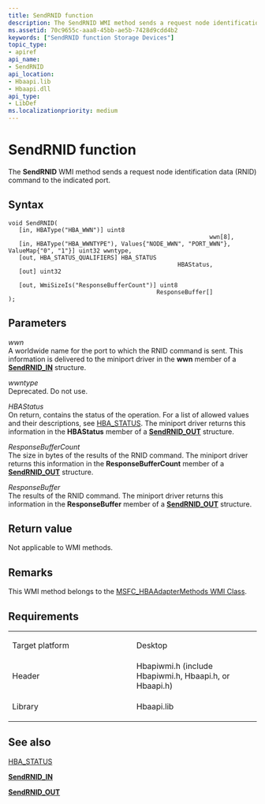 ```yaml
---
title: SendRNID function
description: The SendRNID WMI method sends a request node identification data (RNID) command to the indicated port.
ms.assetid: 70c9655c-aaa8-45bb-ae5b-7428d9cdd4b2
keywords: ["SendRNID function Storage Devices"]
topic_type:
- apiref
api_name:
- SendRNID
api_location:
- Hbaapi.lib
- Hbaapi.dll
api_type:
- LibDef
ms.localizationpriority: medium
---
```


# SendRNID function


The **SendRNID** WMI method sends a request node identification data (RNID) command to the indicated port.

Syntax
------

```ManagedCPlusPlus
void SendRNID(
   [in, HBAType("HBA_WWN")] uint8                                                          wwn[8],
   [in, HBAType("HBA_WWNTYPE"), Values{"NODE_WWN", "PORT_WWN"}, ValueMap{"0", "1"}] uint32 wwntype,
   [out, HBA_STATUS_QUALIFIERS] HBA_STATUS                                                 HBAStatus,
   [out] uint32                                                                            ResponseBufferCount,
   [out, WmiSizeIs("ResponseBufferCount")] uint8                                           ResponseBuffer[]
);
```

Parameters
----------

*wwn*   
A worldwide name for the port to which the RNID command is sent. This information is delivered to the miniport driver in the **wwn** member of a [**SendRNID\_IN**](https://msdn.microsoft.com/library/windows/hardware/ff565485) structure.

*wwntype*   
Deprecated. Do not use.

*HBAStatus*   
On return, contains the status of the operation. For a list of allowed values and their descriptions, see [HBA\_STATUS](hba-status.md). The miniport driver returns this information in the **HBAStatus** member of a [**SendRNID\_OUT**](https://msdn.microsoft.com/library/windows/hardware/ff565486) structure.

*ResponseBufferCount*   
The size in bytes of the results of the RNID command. The miniport driver returns this information in the **ResponseBufferCount** member of a [**SendRNID\_OUT**](https://msdn.microsoft.com/library/windows/hardware/ff565486) structure.

*ResponseBuffer*   
The results of the RNID command. The miniport driver returns this information in the **ResponseBuffer** member of a [**SendRNID\_OUT**](https://msdn.microsoft.com/library/windows/hardware/ff565486) structure.

Return value
------------

Not applicable to WMI methods.

Remarks
-------

This WMI method belongs to the [MSFC\_HBAAdapterMethods WMI Class](msfc-hbaadaptermethods-wmi-class.md).

Requirements
------------

<table>
<colgroup>
<col width="50%" />
<col width="50%" />
</colgroup>
<tbody>
<tr class="odd">
<td align="left"><p>Target platform</p></td>
<td align="left">Desktop</td>
</tr>
<tr class="even">
<td align="left"><p>Header</p></td>
<td align="left">Hbapiwmi.h (include Hbapiwmi.h, Hbaapi.h, or Hbaapi.h)</td>
</tr>
<tr class="odd">
<td align="left"><p>Library</p></td>
<td align="left">Hbaapi.lib</td>
</tr>
</tbody>
</table>

## <span id="see_also"></span>See also


[HBA\_STATUS](hba-status.md)

[**SendRNID\_IN**](https://msdn.microsoft.com/library/windows/hardware/ff565485)

[**SendRNID\_OUT**](https://msdn.microsoft.com/library/windows/hardware/ff565486)

 

 






